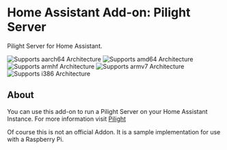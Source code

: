 # Home Assistant Add-on: Pilight Server

Pilight Server for Home Assistant.

![Supports aarch64 Architecture][aarch64-shield] ![Supports amd64 Architecture][amd64-shield] ![Supports armhf Architecture][armhf-shield] ![Supports armv7 Architecture][armv7-shield] ![Supports i386 Architecture][i386-shield]

## About

You can use this add-on to run a Pilight Server on your Home Assistant Instance. For more information visit [Pilight][pilight]

Of course this is not an official Addon. It is a sample implementation for use with a Raspberry Pi.

[aarch64-shield]: https://img.shields.io/badge/aarch64-no-red.svg
[amd64-shield]: https://img.shields.io/badge/amd64-no-red.svg
[armhf-shield]: https://img.shields.io/badge/armhf-yes-green.svg
[armv7-shield]: https://img.shields.io/badge/armv7-yes-green.svg
[pilight]: https://www.pilight.org/
[i386-shield]: https://img.shields.io/badge/i386-no-red.svg
